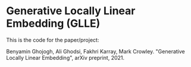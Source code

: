 # Generative Locally Linear Embedding (GLLE)

This is the code for the paper/project:

Benyamin Ghojogh, Ali Ghodsi, Fakhri Karray, Mark Crowley. "Generative Locally Linear Embedding", arXiv preprint, 2021.
